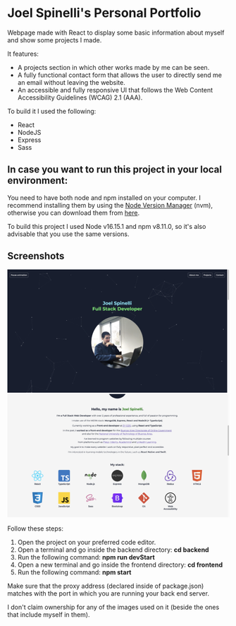 # Joel Spinelli's Personal Portfolio

Webpage made with React to display some basic information about myself and show some projects I made.

It features:
* A projects section in which other works made by me can be seen.
* A fully functional contact form that allows the user to directly send me an email without leaving the website. 
* An accessible and fully responsive UI that follows the Web Content Accessibility Guidelines (WCAG) 2.1 (AAA).

To build it I used the following: 
* React 
* NodeJS 
* Express 
* Sass

## In case you want to run this project in your local environment: 
You need to have both node and npm installed on your computer. I recommend installing them by using the [Node Version Manager](https://github.com/nvm-sh/nvm) (nvm), otherwise you can download them from [here](https://nodejs.org/en). 

To build this project I used Node v16.15.1 and npm v8.11.0, so it's also advisable that you use the same versions. 

## Screenshots
![Screenshot of Joel's portoflio 1 of 2. Showing the form modal users would fill to create a new blogpost.](./screenshots/screenshot1.png)
![Screenshot of Joel's portoflio 2 of 2. Showing how a blogpost, with a lorem ipsum body and a placeholder image.](./screenshots/screenshot2.png)

Follow these steps: 
1. Open the project on your preferred code editor. 
2. Open a terminal and go inside the backend directory: **cd backend** 
3. Run the following command: **npm run devStart**
4. Open a new terminal and go inside the frontend directory: **cd frontend**
5. Run the following command: **npm start**

Make sure that the proxy address (declared inside of package.json) matches with the port in which you are running your back end server. 

I don't claim ownership for any of the images used on it (beside the ones that include myself in them).
